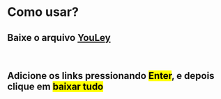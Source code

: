 # Como usar?

<h2>Baixe o arquivo <a href="https://github.com/derleymad/youtube-py/raw/main/src/dist/YouLey.exe">YouLey</a> </h2><br>
<h2>Adicione os links pressionando <mark>Enter</mark>, e depois clique em <mark>baixar tudo</mark></h2>

